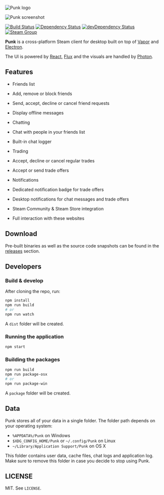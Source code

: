 ![Punk logo](https://cloud.githubusercontent.com/assets/2640934/11823554/dde8a120-a374-11e5-8c81-7a91481d5243.png)

![Punk screenshot](https://cloud.githubusercontent.com/assets/2640934/12659057/fc11ad1c-c60c-11e5-841b-8d34e729b8e4.png)

[![Build Status](https://travis-ci.org/scholtzm/punk.svg?branch=master)](https://travis-ci.org/scholtzm/punk)
[![Dependency Status](https://david-dm.org/scholtzm/punk.svg)](https://david-dm.org/scholtzm/punk)
[![devDependency Status](https://david-dm.org/scholtzm/punk/dev-status.svg)](https://david-dm.org/scholtzm/punk#info=devDependencies)
[![Steam Group](https://img.shields.io/badge/steam-group-blue.svg)](http://steamcommunity.com/groups/punkclient)

**Punk** is a cross-platform Steam client for desktop built on top of [Vapor](https://github.com/scholtzm/vapor) and [Electron](http://electron.atom.io/).

The UI is powered by [React](https://facebook.github.io/react/), [Flux](https://facebook.github.io/flux/) and the visuals are handled by [Photon](http://photonkit.com/).

## Features

- Friends list
 - Add, remove or block friends
 - Send, accept, decline or cancel friend requests
 - Display offline messages

- Chatting
 - Chat with people in your friends list
 - Built-in chat logger

- Trading
 - Accept, decline or cancel regular trades
 - Accept or send trade offers

- Notifications
 - Dedicated notification badge for trade offers
 - Desktop notifications for chat messages and trade offers

- Steam Community & Steam Store integration
 - Full interaction with these websites

## Download

Pre-built binaries as well as the source code snapshots can be found in the [releases](https://github.com/scholtzm/punk/releases) section.

## Developers

### Build & develop

After cloning the repo, run:

```sh
npm install
npm run build
# or
npm run watch
```

A `dist` folder will be created.

### Running the application

```sh
npm start
```

### Building the packages

```sh
npm run build
npm run package-osx
# or
npm run package-win
```

A `package` folder will be created.

## Data

Punk stores all of your data in a single folder. The folder path depends on your operating system:

- `%APPDATA%/Punk` on Windows
- `$XDG_CONFIG_HOME/Punk` or `~/.config/Punk` on Linux
- `~/Library/Application Support/Punk` on OS X

This folder contains user data, cache files, chat logs and application log.
Make sure to remove this folder in case you decide to stop using Punk.

## LICENSE

MIT. See `LICENSE`.
